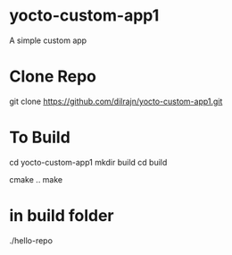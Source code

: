 # yocto-custom-app1
A simple custom app

# Clone Repo
git clone https://github.com/dilrajn/yocto-custom-app1.git
# To Build

cd yocto-custom-app1
mkdir build
cd build

cmake ..
make

# in build folder
./hello-repo 


